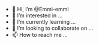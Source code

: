 - 👋 Hi, I’m @Emmi-emmi
- 👀 I’m interested in ...
- 🌱 I’m currently learning ...
- 💞️ I’m looking to collaborate on ...
- 📫 How to reach me ...

<!---
Emmi-emmi/Emmi-emmi is a ✨ special ✨ repository because its `README.md` (this file) appears on your GitHub profile.
You can click the Preview link to take a look at your changes.
--->
